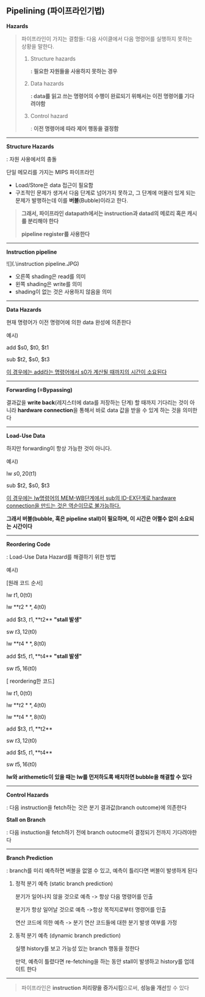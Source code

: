 ## Pipelining (파이프라인기법)

**Hazards**

> 파이프라인이 가지는 결함들: 다음 사이클에서 다음 명령어를 실행하지 못하는 상황을 말한다.
>
> 1. Structure hazards
>
>    **: 필요한 자원들을 사용하지 못하는 경우**
>
> 2. Data hazards
>
>    **: data를 읽고 쓰는 명령어의 수행이 완료되기 위해서는 이전 명령어를 기다려야함** 
>
> 3. Control hazard
>
>    : **이전 명령어에 따라 제어 행동을 결정함**

------

**Structure Hazards**

: 자원 사용에서의 충돌

단일 메모리를 가지는 MIPS 파이프라인

- Load/Store은 data 접근이 필요함
- 구조적인 문제가 생겨서 다음 단계로 넘어가지 못하고, 그 단계에 머물러 있게 되는 문제가 발행하는데 이를 **버블**(Bubble)이라고 한다.

> **그래서, 파이프라인 datapath에서는 instruction과 datad의 메로리 혹은 캐시를 분리해야 한다**
>
> **pipeline register를 사용한다**

------

**Instruction pipeline**

![](.\instruction pipeline.JPG)

- 오른쪽 shading은 read를 의미
- 왼쪽 shading은 write를 의미
- shading이 없는 것은 사용하지 않음을 의미

------

**Data Hazards**

현재 명령어가 이전 명령어에 의한 data 완성에 의존한다

예시)

add $s0, $t0, $t1

sub $t2, $s0, $t3

<u>이 경우에는 add라는 명령어에서 s0가 계산될 때까지의 시간이 소요된다</u>

------

**Forwarding (=Bypassing)**

결과값을 **write back**(레지스터에 data를 저장하는 단계) 할 때까지 기다리는 것이 아니라 **hardware connection**을 통해서 바로 data 값을 받을 수 있게 하는 것을 의미한다

------

**Load-Use Data**

하지만 forwarding이 항상 가능한 것이 아니다.

예시)

lw $s0, 20($t1)

sub $t2, $s0, $t3

<u>이 경우에는 lw명령어의 MEM-WB단계에서 sub의 ID-EX단계로 hardware connection을 만드는 것은 역순이므로 불가능하다.</u>

**그래서 버블(bubble, 혹은 pipeline stall)이 필요하며, 이 시간은 어쩔수 없이 소요되는 시간이다**

------

**Reordering Code**

: Load-Use Data Hazard를 해결하기 위한 방법

예시)

[원래 코드 순서]

lw $t1, 0($t0)

lw **$t2**, 4($t0)

add $t3, $t1, **$t2**			**"stall 발생"**

sw $t3, 12($t0)

lw **$t4**, 8($t0)

add $t5, $t1, **$t4**			**"stall 발생"**

sw $t5, 16($t0)



[ reordering한 코드]

lw $t1, 0($t0)

lw **$t2**, 4($t0)

lw **$t4**, 8($t0)

add $t3, $t1, **$t2**			

sw $t3, 12($t0)

add $t5, $t1, **$t4**			

sw $t5, 16($t0)

**lw와 arithemetic이 있을 때는 lw를 먼저하도록 배치하면 bubble을 해결할 수 있다**

------

**Control Hazards**

: 다음 instruction을 fetch하는 것은 분기 결과값(branch outcome)에 의존한다

**Stall on Branch**

: 다음 instuction을 fetch하기 전에 branch outocme이 결정되기 전까지 기다려야한다

------

**Branch Prediction**

: branch를 미리 예측하면 버블을 없앨 수 있고, 예측이 틀리다면 버블이 발생하게 된다

1. 정적 분기 예측 (static branch prediction)

   분기가 일어나지 않을 것으로 예측 -> 항상 다음 명령어를 인출

   분기가 항상 일어날 것으로 예측 ->항상 목적지로부터 명령어를 인출

   연산 코드에 의한 예측 -> 분기 연산 코드들에 대한 분기 발생 여부를 가정

2. 동적 분기 예측 (dynamic branch prediction)

   실행 history를 보고 가능성 있는 branch 행동을 정한다 

   만약, 예측이 틀렸다면 re-fetching을 하는 동안 stall이 발생하고 history를 업데이트 한다

------

> 파이프라인은 **instruction 처리량을 증가시킴**으로써, **성능을 개선**할 수 있다